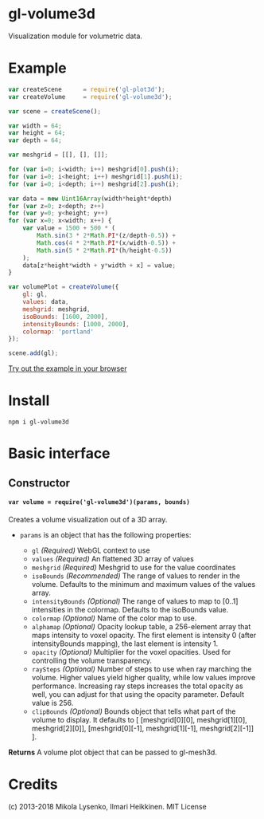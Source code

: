 gl-volume3d
=====================
Visualization module for volumetric data.

# Example

```javascript
var createScene      = require('gl-plot3d');
var createVolume     = require('gl-volume3d');

var scene = createScene();

var width = 64;
var height = 64;
var depth = 64;

var meshgrid = [[], [], []];

for (var i=0; i<width; i++) meshgrid[0].push(i);
for (var i=0; i<height; i++) meshgrid[1].push(i);
for (var i=0; i<depth; i++) meshgrid[2].push(i);

var data = new Uint16Array(width*height*depth)
for (var z=0; z<depth; z++)
for (var y=0; y<height; y++)
for (var x=0; x<width; x++) {
	var value = 1500 + 500 * (
		Math.sin(3 * 2*Math.PI*(z/depth-0.5)) +
		Math.cos(4 * 2*Math.PI*(x/width-0.5)) +
		Math.sin(5 * 2*Math.PI*(h/height-0.5))
	);
	data[z*height*width + y*width + x] = value;
}

var volumePlot = createVolume({
	gl: gl,
	values: data,
	meshgrid: meshgrid,
	isoBounds: [1600, 2000],
	intensityBounds: [1000, 2000],
	colormap: 'portland'
});

scene.add(gl);
```

[Try out the example in your browser](http://gl-vis.github.io/gl-volume3d/)

# Install

```
npm i gl-volume3d
```

# Basic interface

## Constructor

#### `var volume = require('gl-volume3d')(params, bounds)`
Creates a volume visualization out of a 3D array.

* `params` is an object that has the following properties:

    + `gl` *(Required)* WebGL context to use
    + `values` *(Required)* An flattened 3D array of values
    + `meshgrid` *(Required)* Meshgrid to use for the value coordinates
    + `isoBounds` *(Recommended)* The range of values to render in the volume. Defaults  to the minimum and maximum values of the values array.
    + `intensityBounds` *(Optional)* The range of values to map to [0..1] intensities in the colormap. Defaults to the isoBounds value.
    + `colormap` *(Optional)* Name of the color map to use.
    + `alphamap` *(Optional)* Opacity lookup table, a 256-element array that maps intensity to voxel opacity. The first element is intensity 0 (after intensityBounds mapping), the last element is intensity 1.
    + `opacity` *(Optional)* Multiplier for the voxel opacities. Used for controlling the volume transparency.
    + `raySteps` *(Optional)* Number of steps to use when ray marching the volume. Higher values yield higher quality, while low values improve performance. Increasing ray steps increases the total opacity as well, you can adjust for that using the opacity parameter. Default value is 256.
    + `clipBounds` *(Optional)* Bounds object that tells what part of the volume to display. It defaults to [ [meshgrid[0][0], meshgrid[1][0], meshgrid[2][0]], [meshgrid[0][-1], meshgrid[1][-1], meshgrid[2][-1]] ].

**Returns** A volume plot object that can be passed to gl-mesh3d.

# Credits
(c) 2013-2018 Mikola Lysenko, Ilmari Heikkinen. MIT License
